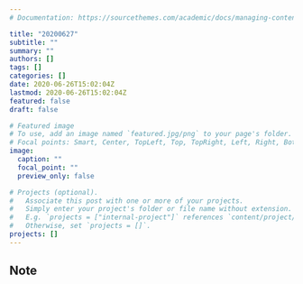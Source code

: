 ```yaml
---
# Documentation: https://sourcethemes.com/academic/docs/managing-content/

title: "20200627"
subtitle: ""
summary: ""
authors: []
tags: []
categories: []
date: 2020-06-26T15:02:04Z
lastmod: 2020-06-26T15:02:04Z
featured: false
draft: false

# Featured image
# To use, add an image named `featured.jpg/png` to your page's folder.
# Focal points: Smart, Center, TopLeft, Top, TopRight, Left, Right, BottomLeft, Bottom, BottomRight.
image:
  caption: ""
  focal_point: ""
  preview_only: false

# Projects (optional).
#   Associate this post with one or more of your projects.
#   Simply enter your project's folder or file name without extension.
#   E.g. `projects = ["internal-project"]` references `content/project/deep-learning/index.md`.
#   Otherwise, set `projects = []`.
projects: []
---
```


## Note

